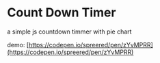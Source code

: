 # Count Down Timer 

a simple js countdown timmer with pie chart

demo: [https://codepen.io/spreered/pen/zYvMPRR](https://codepen.io/spreered/pen/zYvMPRR)
